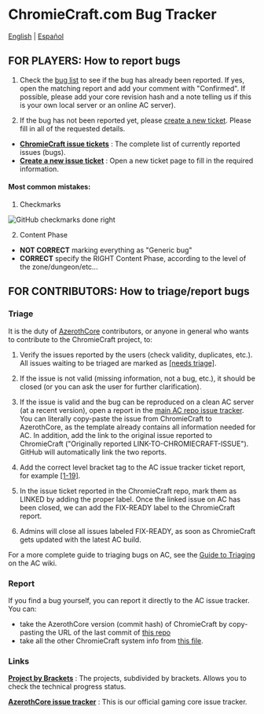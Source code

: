 # ChromieCraft.com Bug Tracker
[English](README.md) | [Español](README_ES.md)

## FOR PLAYERS: How to report bugs

1. Check the [bug list](https://github.com/chromiecraft/chromiecraft/issues) to see if the bug has already been reported. If yes, open the matching report and add your comment with "Confirmed". If possible, please add your core revision hash and a note telling us if this is your own local server or an online AC server).

2. If the bug has not been reported yet, please [create a new ticket](https://github.com/chromiecraft/chromiecraft/issues/new/choose). Please fill in all of the requested details.

- [**ChromieCraft issue tickets**](https://github.com/chromiecraft/chromiecraft/issues) : The complete list of currently reported issues (bugs).
- [**Create a new issue ticket**](https://github.com/chromiecraft/chromiecraft/issues/new/choose) : Open a new ticket page to fill in the required information.

#### Most common mistakes:

1. Checkmarks

![GitHub checkmarks done right](https://user-images.githubusercontent.com/75517/117695907-0673f800-b1c1-11eb-9028-826352bb711b.png)

2. Content Phase

- **NOT CORRECT** marking everything as "Generic bug"
- **CORRECT** specify the RIGHT Content Phase, according to the level of the zone/dungeon/etc...


## FOR CONTRIBUTORS: How to triage/report bugs

### Triage

It is the duty of [AzerothCore](https://www.azerothcore.org/) contributors, or anyone in general who wants to contribute to the ChromieCraft project, to:

1. Verify the issues reported by the users (check validity, duplicates, etc.). All issues waiting to be triaged are marked as [[needs triage]](https://github.com/chromiecraft/chromiecraft/issues?q=is%3Aissue+is%3Aopen+label%3A%22needs+triage%22).

2. If the issue is not valid (missing information, not a bug, etc.), it should be closed (or you can ask the user for further clarification).

3. If the issue is valid and the bug can be reproduced on a clean AC server (at a recent version), open a report in the [main AC repo issue tracker](https://github.com/azerothcore/azerothcore-wotlk/issues/new?template=). You can literally copy-paste the issue from ChromieCraft to AzerothCore, as the template already contains all information needed for AC. In addition, add the link to the original issue reported to ChromieCraft ("Originally reported LINK-TO-CHROMIECRAFT-ISSUE"). GitHub will automatically link the two reports.

4. Add the correct level bracket tag to the AC issue tracker ticket report, for example [[1-19]](https://github.com/azerothcore/azerothcore-wotlk/labels/1-19).

5. In the issue ticket reported in the ChromieCraft repo, mark them as LINKED by adding the proper label. Once the linked issue on AC has been closed, we can add the FIX-READY label to the ChromieCraft report.

6. Admins will close all issues labeled FIX-READY, as soon as ChromieCraft gets updated with the latest AC build.

For a more complete guide to triaging bugs on AC, see the [Guide to Triaging](https://www.azerothcore.org/wiki/guide-to-triaging) on the AC wiki.

### Report

If you find a bug yourself, you can report it directly to the AC issue tracker. You can:

- take the AzerothCore version (commit hash) of ChromieCraft by copy-pasting the URL of the last commit of [this repo](https://github.com/chromiecraft/azerothcore-wotlk)
- take all the other ChromieCraft system info from [this file](https://raw.githubusercontent.com/chromiecraft/chromiecraft/main/.github/CC_SERVER_INFO.md).

### Links

[**Project by Brackets**](https://github.com/azerothcore/azerothcore-wotlk/projects) : The projects, subdivided by brackets. Allows you to check the technical progress status.

[**AzerothCore issue tracker**](https://github.com/azerothcore/azerothcore-wotlk/issues) : This is our official gaming core issue tracker.
